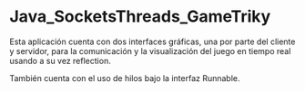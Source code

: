 # Java_SocketsThreads_GameTriky
Esta aplicación cuenta con dos interfaces gráficas, una por parte del cliente y servidor, 
para la comunicación y la visualización del juego en tiempo real usando a su vez reflection.

También cuenta con el uso de hilos bajo la interfaz Runnable.
